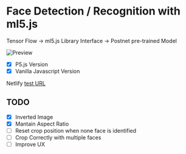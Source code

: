 # Face Detection / Recognition with ml5.js

Tensor Flow -> ml5.js Library Interface -> Postnet pre-trained Model

![Preview](https://user-images.githubusercontent.com/25326579/107858213-dca17400-6e11-11eb-803f-8c2d330ce66d.png)


- [x] P5.js Version
- [x] Vanilla Javascript Version

Netlify [test URL](https://jovial-volhard-2c4c4b.netlify.app/)

## TODO
- [x] Inverted Image
- [x] Mantain Aspect Ratio
- [ ] Reset crop position when none face is identified
- [ ] Crop Correctly with multiple faces
- [ ] Improve UX